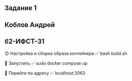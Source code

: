 ## Задание 1
## Коблов Андрей
## б2-ИФСТ-31

😊 Настройка и сборка образа контейнера
✅ bash build.sh

🚀 Запустить 
✅ sudo docker compose up

🚴 Перейти по адресу 
✅ localhost:3063
